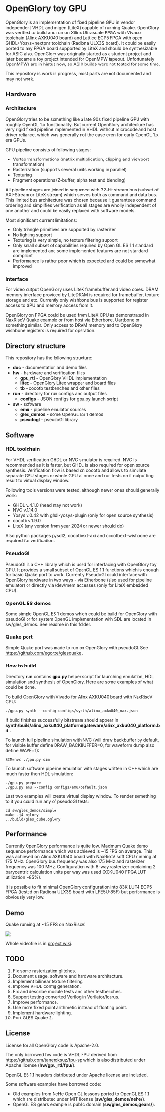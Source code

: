 # OpenGlory toy GPU

OpenGlory is an implementation of fixed pipeline GPU in vendor independent VHDL and migen (LiteX) capable of running Quake. OpenGlory was verified to build and run on Xilinx Ultrascale FPGA with Vivado toolchain (Alinx AXKU040 board) and Lattice ECP5 FPGA with open GHDL+Yosys+nextpnr toolchain (Radiona ULX3S board). It could be easily ported to any FPGA board supported by LiteX and should be synthesizable for ASIC also. OpenGlory was originally started as a student project and later became a toy project intended for OpenMPW tapeout. Unfortunately OpenMPWs are in hiatus now, so ASIC builds were not tested for some time.

This repository is work in progress, most parts are not documented and may not work.

## Hardware

### Architecture

OpenGlory tries to be something like a late 90s fixed pipeline GPU with roughly OpenGL 1.x functionality. But current OpenGlory architecture has very rigid fixed pipeline implemented in VHDL without microcode and host driver reliance, which was generally not the case even for early OpenGL 1.x era GPUs. 

GPU pipeline consists of following stages:

- Vertex transformations (matrix multiplication, clipping and viewport transformation)
- Rasterization (supports several units working in parallel)
- Texturing
- Fragment operations (Z-buffer, alpha test and blending)

All pipeline stages are joined in sequence with 32-bit stream bus (subset of AXI-Stream or LiteX stream) which serves both as command and data bus. This limited bus architecture was chosen because it guarantees command ordering and simplifies verification as all stages are wholly independent of one another and could be easily replaced with software models. 

Most significant current limitations:
- Only triangle primitives are supported by rasterizer
- No lighting support
- Texturing is very simple, no texture filtering support
- Only small subset of capabilities required by Open GL ES 1.1 standard are implemented and some implemented features are not standard compliant
- Performance is rather poor which is expected and could be somewhat improved

### Interface

For video output OpenGlory uses LiteX framebuffer and video cores. DRAM memory interface provided by LiteDRAM is required for framebuffer, texture storage and etc. Currently only wishbone bus is supported for register access to GPU and memory access from it.

OpenGlory on FPGA could be used from LiteX CPU as demonstrated in NaxRiscV Quake example or from host via Etherbone, Uartbone or something similar. Only access to DRAM memory and to OpenGlory wishbone registers is required for operation.

## Directory structure

This repository has the following structure:
* **doc** - documentation and demo files
* **hw**  - hardware and verification files
    * **gpu_rtl** - OpenGlory VHDL implementation
    * **litex** - OpenGlory Litex wrapper and board files
    * **tb** - cocotb testbenches and other files
* **run** - directory for run configs and output files
    * **configs** - JSON configs for gpu.py launch script
* **sw**  - software
    * **emu** - pipeline emulator sources
    * **gles_demos** - some OpenGL ES 1 demos
    * **pseudogl** - pseudoGl library


## Software

### HDL toolchain 

For VHDL verification GHDL or NVC simulator is required. NVC is recommended as it is faster, but GHDL is also required for open source synthesis. Verification flow is based on cocotb and allows to simulate separate GPU stages or whole GPU at once and run tests on it outputting result to virtual display window.

Following tools versions were tested, although newer ones should generally work:

* GHDL v.4.1.0 (head may not work)
* NVC v.1.14.0
* Yosys v.0.42 with ghdl-yosys-plugin (only for open source synthesis)
* cocotb v.1.9.0
* LiteX (any version from year 2024 or newer should do)

Also python packages pysdl2, cocotbext-axi and cocotbext-wishbone are required for verification.

### PseudoGl

PseudoGl is a C++ library which is used for interfacing with OpenGlory toy GPU. It provides a small subset of OpenGL ES 1.1 functions which is enough for basic Quake port to work. Currently PseudoGl could interface with OpenGlory hardware in two ways - via Etherbone (also used for pipeline emulator) or directly via /dev/mem accesses (only for LiteX embedded CPU).

### OpenGL ES demos

Some simple OpenGL ES 1 demos which could be build for OpenGlory with pseudoGl or for system OpenGL implementation with SDL are located in sw/gles_demos. See readme in this folder.

### Quake port

Simple Quake port was made to run on OpenGlory with pseudoGl. See https://github.com/egorxe/glesquake .

### How to build

Directory **run** contains **gpu.py** helper script for launching emulation, HDL simulation and synthesis of OpenGlory. Here are some examples of what could be done.

To build OpenGlory with Vivado for Alinx AXKU040 board with NaxRiscV CPU:
```
./gpu.py synth --config configs/synth/alinx_axku040_nax.json
```
If build finishes successfully bitstream should appear in **synth/build/alinx_axku040_platform/gateware/alinx_axku040_platform.bit** .

To launch full pipeline simulation with NVC (will draw backbuffer by default, for visible buffer define DRAW_BACKBUFFER=0, for waveform dump also define WAVE=1):
```
SIM=nvc ./gpu.py sim
```

To launch software pipeline emulation with stages written in C++ which are much faster then HDL simulation:
```
./gpu.py prepare
./gpu.py emu --config configs/emu/default.json
```

Last two examples will create virtual display window. To render something to it you could run any of pseudoGl tests:
```
cd sw/gles_demos/simple
make -j4 oglory
../build/gles_cube.oglory
```

## Performance

Currently OpenGlory performance is quite low. Maximum Quake demo sequence performance which was achieved is ~15 FPS on average. This was achieved on Alinx AXKU040 board with NaxRiscV soft CPU running at 175 MHz. OpenGlory bus frequency was also 175 MHz and rasterizer frequency was 100 MHz. Configuration with 8-way rasterizer containing 2 barycentric calculation units per way was used (XCKU040 FPGA LUT utilization ~85%).

It is possible to fit minimal OpenGlory configuration into 83K LUT4 ECP5 FPGA (tested on Radiona ULX3S board with LFE5U-85F) but performance is obviously very low.

## Demo

Quake running at ~15 FPS on NaxRiscV:

![](https://github.com/egorxe/openglory/blob/main/doc/quake.gif)

Whole videofile is in [project wiki](https://github.com/egorxe/openglory/wiki).

## TODO

1. Fix some rasterization glitches.
2. Document usage, software and hardware architecture.
3. Implement bilinear texture filtering.
4. Improve VHDL config generation.
5. Fix and describe module tests and other testbenches.
6. Support testing converted Verilog in Verilator/Icarus.
7. Improve performance.
8. Use more fixed point arithmetic instead of floating point.
9. Implement hardware lighting.
10. Port GLES Quake 2.

## License

License for all OpenGlory code is Apache-2.0. 

The only borrowed hw code is VHDL FPU derived from https://github.com/taneroksuz/fpu-sp which is also distributed under Apache license (**hw/gpu_rtl/fpu/**).

OpenGL ES 1.1 headers distributed under Apache license are included.

Some software examples have borrowed code:
 - Old examples from NeHe Open GL lessons ported to OpenGL ES 1.1 which are distributed under MIT license (**sw/gles_demos/nehe/**).
 - OpenGL ES gears example is public domain (**sw/gles_demos/gears/**).

